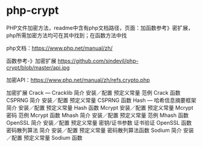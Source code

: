 # php-crypt
PHP文件加密方法，readme中含有php文档路径，页面：加函数参考》密扩展，php所需加密方法均可在其中找到；在函数方法中找

php文档：https://www.php.net/manual/zh/


  函数参考-》加密扩展
https://github.com/sindevil/php-crypt/blob/master/api.jpg



加密API：https://www.php.net/manual/zh/refs.crypto.php


  
加密扩展
Crack — Cracklib
简介
安装／配置
预定义常量
范例
Crack 函数
CSPRNG
简介
安装／配置
预定义常量
CSPRNG 函数
Hash — 哈希信息摘要框架
简介
安装／配置
预定义常量
Hash 函数
Mcrypt
安装／配置
预定义常量
Mcrypt 密码
范例
Mcrypt 函数
Mhash
简介
安装／配置
预定义常量
范例
Mhash 函数
OpenSSL
简介
安装／配置
预定义常量
密钥/证书参数
证书验证
OpenSSL 函数
密码散列算法
简介
安装／配置
预定义常量
密码散列算法函数
Sodium
简介
安装／配置
预定义常量
Sodium 函数
